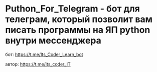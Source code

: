 # Puthon_For_Telegram - бот для телеграм, который позволит вам писать программы на ЯП python внутри мессенджера

бот: 
https://t.me/Its_Coder_Learn_bot

автор: 
https://t.me/its_coder_IT
